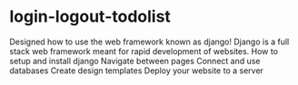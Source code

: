 # login-logout-todolist

Designed how to use the web framework known as django! Django is a full stack web framework meant for rapid development of websites.
How to setup and install django
Navigate between pages
Connect and use databases
Create design templates
Deploy your website to a server
